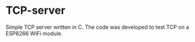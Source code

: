 # TCP-server
Simple TCP server written in C. The code was developed to test TCP on a ESP8266 WiFi module. 

